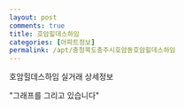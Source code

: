 ```yaml
---
layout: post
comments: true
title: 호암힐데스하임
categories: [아파트정보]
permalink: /apt/충청북도충주시호암동호암힐데스하임
---
```


호암힐데스하임 실거래 상세정보

<script type="text/javascript">
  var chart_data = [];

  function drawChart() {
    var data = new google.visualization.DataTable();
    data.addColumn('date', '거래일');
    data.addColumn('number', "매매");
    data.addColumn('number', "전세");
    data.addColumn('number', "전매");

    data.addRows(chart_data);

    var options = {
      hAxis: {
        format: 'yyyy/MM/dd'
      },    
      lineWidth: 0,
      pointsVisible: true,    
      title: '최근 1년간 유형별 실거래가 분포',
      legend: { position: 'bottom' }
    };

    var formatter = new google.visualization.NumberFormat({pattern:'###,###'} );
    formatter.format(data, 1);
    formatter.format(data, 2);
    
    setTimeout(function() {
        var chart = new google.visualization.LineChart(document.getElementById('columnchart_material'));
        chart.draw(data, (options));
        document.getElementById('loading').style.display = 'none';
    }, 1000);
  }
  
  var xhr = new XMLHttpRequest();

  xhr.onreadystatechange = function () {
    if(xhr.readyState == 4 && xhr.status == 200) {
      contents = xhr.responseText.substring(xhr.responseText.indexOf('<!-- contents start -->'), xhr.responseText.indexOf('<!-- contents end -->'))
      chart_data = eval(xhr.responseText.substring(xhr.responseText.indexOf('data.addRows(') + 'data.addRows('.length, xhr.responseText.indexOf(');', xhr.responseText.indexOf('data.addRows('))))

      document.getElementById('contents').innerHTML = contents;
      document.getElementById('contents').classList.add('mid-section-cover');
      google.charts.load('current', {'packages':['line', 'corechart']});  
      google.charts.setOnLoadCallback(drawChart);    
    }
  };     
  xhr.open('GET', 'https://sub.seed-info.com/apt/충청북도충주시호암동호암힐데스하임');
  xhr.send();
 
  
</script>

<div id="loading" style="z-index:20; display: block; margin-left: 0px">"그래프를 그리고 있습니다"</div>
<div id="columnchart_material" style="width: 95%; margin-left: 0px; display: block"></div>
<div id="contents" style="display: contents"></div>

